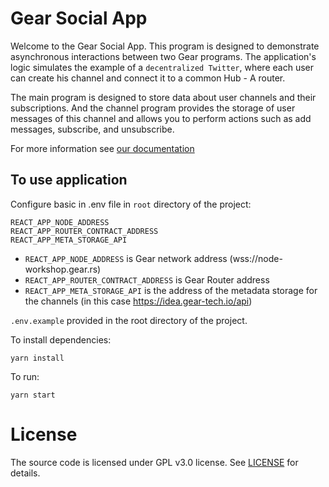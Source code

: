 # Gear Social App

Welcome to the Gear Social App. This program is designed to demonstrate asynchronous interactions between two Gear programs. The application's logic simulates the example of a `decentralized Twitter`, where each user can create his channel and connect it to a common Hub - A router.

The main program is designed to store data about user channels and their subscriptions. And the channel program provides the storage of user messages of this channel and allows you to perform actions such as add messages, subscribe, and unsubscribe.

For more information see [our documentation](https://wiki.gear-tech.io/examples/feeds)

## To use application

Configure basic in .env file in `root` directory of the project:

```shell
REACT_APP_NODE_ADDRESS
REACT_APP_ROUTER_CONTRACT_ADDRESS
REACT_APP_META_STORAGE_API
```

- `REACT_APP_NODE_ADDRESS` is Gear network address (wss://node-workshop.gear.rs)
- `REACT_APP_ROUTER_CONTRACT_ADDRESS` is Gear Router address
- `REACT_APP_META_STORAGE_API` is the address of the metadata storage for the channels (in this case https://idea.gear-tech.io/api)

`.env.example` provided in the root directory of the project.

To install dependencies:

```shell
yarn install
```

To run:

```shell
yarn start
```

# License

The source code is licensed under GPL v3.0 license.
See [LICENSE](LICENSE) for details.
